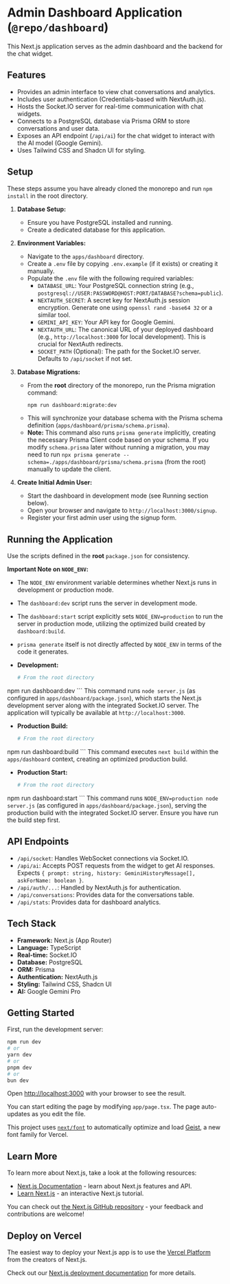 # Admin Dashboard Application (`@repo/dashboard`)

This Next.js application serves as the admin dashboard and the backend for the chat widget.

## Features

- Provides an admin interface to view chat conversations and analytics.
- Includes user authentication (Credentials-based with NextAuth.js).
- Hosts the Socket.IO server for real-time communication with chat widgets.
- Connects to a PostgreSQL database via Prisma ORM to store conversations and user data.
- Exposes an API endpoint (`/api/ai`) for the chat widget to interact with the AI model (Google Gemini).
- Uses Tailwind CSS and Shadcn UI for styling.

## Setup

These steps assume you have already cloned the monorepo and run `npm install` in the root directory.

1.  **Database Setup:**
    - Ensure you have PostgreSQL installed and running.
    - Create a dedicated database for this application.

2.  **Environment Variables:**
    - Navigate to the `apps/dashboard` directory.
    - Create a `.env` file by copying `.env.example` (if it exists) or creating it manually.
    - Populate the `.env` file with the following required variables:
        - `DATABASE_URL`: Your PostgreSQL connection string (e.g., `postgresql://USER:PASSWORD@HOST:PORT/DATABASE?schema=public`).
        - `NEXTAUTH_SECRET`: A secret key for NextAuth.js session encryption. Generate one using `openssl rand -base64 32` or a similar tool.
        - `GEMINI_API_KEY`: Your API key for Google Gemini.
        - `NEXTAUTH_URL`: The canonical URL of your deployed dashboard (e.g., `http://localhost:3000` for local development). This is crucial for NextAuth redirects.
        - `SOCKET_PATH` (Optional): The path for the Socket.IO server. Defaults to `/api/socket` if not set.

3.  **Database Migrations:**
    - From the **root** directory of the monorepo, run the Prisma migration command:
      ```bash
      npm run dashboard:migrate:dev
      ```
    - This will synchronize your database schema with the Prisma schema definition (`apps/dashboard/prisma/schema.prisma`).
    - **Note:** This command also runs `prisma generate` implicitly, creating the necessary Prisma Client code based on your schema. If you modify `schema.prisma` later without running a migration, you may need to run `npx prisma generate --schema=./apps/dashboard/prisma/schema.prisma` (from the root) manually to update the client.

4.  **Create Initial Admin User:**
    - Start the dashboard in development mode (see Running section below).
    - Open your browser and navigate to `http://localhost:3000/signup`.
    - Register your first admin user using the signup form.

## Running the Application

Use the scripts defined in the **root** `package.json` for consistency.

**Important Note on `NODE_ENV`:**
- The `NODE_ENV` environment variable determines whether Next.js runs in development or production mode.
- The `dashboard:dev` script runs the server in development mode.
- The `dashboard:start` script explicitly sets `NODE_ENV=production` to run the server in production mode, utilizing the optimized build created by `dashboard:build`.
- `prisma generate` itself is not directly affected by `NODE_ENV` in terms of the code it generates.

-   **Development:**
    ```bash
    # From the root directory
npm run dashboard:dev
    ```
    This command runs `node server.js` (as configured in `apps/dashboard/package.json`), which starts the Next.js development server along with the integrated Socket.IO server. The application will typically be available at `http://localhost:3000`.

-   **Production Build:**
    ```bash
    # From the root directory
npm run dashboard:build
    ```
    This command executes `next build` within the `apps/dashboard` context, creating an optimized production build.

-   **Production Start:**
    ```bash
    # From the root directory
npm run dashboard:start
    ```
    This command runs `NODE_ENV=production node server.js` (as configured in `apps/dashboard/package.json`), serving the production build with the integrated Socket.IO server. Ensure you have run the build step first.

## API Endpoints

-   `/api/socket`: Handles WebSocket connections via Socket.IO.
-   `/api/ai`: Accepts POST requests from the widget to get AI responses. Expects `{ prompt: string, history: GeminiHistoryMessage[], askForName: boolean }`.
-   `/api/auth/...`: Handled by NextAuth.js for authentication.
-   `/api/conversations`: Provides data for the conversations table.
-   `/api/stats`: Provides data for dashboard analytics.

## Tech Stack

- **Framework:** Next.js (App Router)
- **Language:** TypeScript
- **Real-time:** Socket.IO
- **Database:** PostgreSQL
- **ORM:** Prisma
- **Authentication:** NextAuth.js
- **Styling:** Tailwind CSS, Shadcn UI
- **AI:** Google Gemini Pro

## Getting Started

First, run the development server:

```bash
npm run dev
# or
yarn dev
# or
pnpm dev
# or
bun dev
```

Open [http://localhost:3000](http://localhost:3000) with your browser to see the result.

You can start editing the page by modifying `app/page.tsx`. The page auto-updates as you edit the file.

This project uses [`next/font`](https://nextjs.org/docs/app/building-your-application/optimizing/fonts) to automatically optimize and load [Geist](https://vercel.com/font), a new font family for Vercel.

## Learn More

To learn more about Next.js, take a look at the following resources:

- [Next.js Documentation](https://nextjs.org/docs) - learn about Next.js features and API.
- [Learn Next.js](https://nextjs.org/learn) - an interactive Next.js tutorial.

You can check out [the Next.js GitHub repository](https://github.com/vercel/next.js) - your feedback and contributions are welcome!

## Deploy on Vercel

The easiest way to deploy your Next.js app is to use the [Vercel Platform](https://vercel.com/new?utm_medium=default-template&filter=next.js&utm_source=create-next-app&utm_campaign=create-next-app-readme) from the creators of Next.js.

Check out our [Next.js deployment documentation](https://nextjs.org/docs/app/building-your-application/deploying) for more details.
